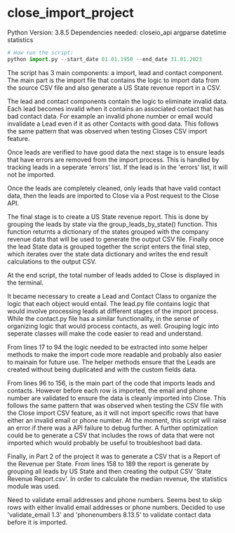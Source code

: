 # close_import_project

Python Version: 3.8.5
Dependencies needed: 
closeio_api
argparse
datetime
statistics

```python
# How run the script:
python import.py --start_date 01.01.1950 --end_date 31.01.2023

```

The script has 3 main components: a import, lead and contact component. The main part is the import file that contains the logic to import data from the source CSV file and also generate a US State revenue report in a CSV.

The lead and contact components contain the logic to eliminate invalid data. Each lead becomes invalid when it contains an associated contact that has bad contact data. For example an invalid phone number or email would invalidate a Lead even if it as other Contacts with good data. This follows the same pattern that was observed when testing Closes CSV import feature.

Once leads are verified to have good data the next stage is to ensure leads that have errors are removed from the import process. This is handled by tracking leads in a seperate 'errors' list. If the lead is in the 'errors' list, it will not be imported.

Once the leads are completely cleaned, only leads that have valid contact data, then the leads are imported to Close via a Post request to the Close API. 

The final stage is to create a US State revenue report. This is done by grouping the leads by state via the group_leads_by_state() function. This function returnts a dictionary of the states grouped with the company revenue data that will be used to generate the output CSV file. Finally once the lead State data is grouped together the script enters the final step, which iterates over the state data dictionary and writes the end result calculations to the output CSV. 

At the end script, the total number of leads added to Close is displayed in the terminal. 



It became necessary to create a Lead and Contact Class to organize the logic that each object would entail. The lead.py file contains logic that would involve processing leads at different stages of the import process. While the contact.py file has a similar functionality, in the sense of organizing logic that would process contacts, as well. Grouping logic into seperate classes will make the code easier to read and understand.

From lines 17 to 94 the logic needed to be extracted into some helper methods to make the import code more readable and probably also easier to mainain for future use. The helper methods ensure that the Leads are created without being duplicated and with the custom fields data.

From lines 96 to 156, is the main part of the code that imports leads and contacts. However before each row is imported, the email and phone number are validated to ensure the data is cleanly imported into Close. This follows the same pattern that was observed when testing the CSV file with the Close import CSV feature, as it will not import specific rows that have either an invalid email or phone number. At the moment, this script will raise an error if there was a API failure to debug further. A further optimization could be to generate a CSV that includes the rows of data that were not imported which would probably be useful to troubleshoot bad data. 

Finally, in Part 2 of the project it was to generate a CSV that is a Report of the Revenue per State. From lines 158 to 189 the report is generate by grouping all leads by US State and then creating the output CSV 'State Revenue Report.csv'. In order to calculate the median revenue, the statistics module was used. 

Need to validate email addresses and phone numbers. Seems best to skip rows with either invalid email addresses or phone numbers.
Decided to use 'validate_email 1.3' and 'phonenumbers 8.13.5' to validate contact data before it is imported. 